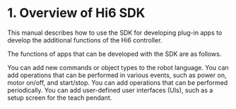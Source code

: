 ﻿# 1. Overview of Hi6 SDK

This manual describes how to use the SDK for developing plug-in apps to develop the additional functions of the Hi6 controller.

The functions of apps that can be developed with the SDK are as follows.



You can add new commands or object types to the robot language.
You can add operations that can be performed in various events, such as power on, motor on/off, and start/stop.
You can add operations that can be performed periodically.
You can add user-defined user interfaces (UIs), such as a setup screen for the teach pendant.
